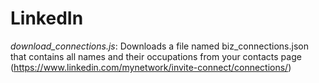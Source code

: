 # LinkedIn

*download_connections.js*: Downloads a file named biz_connections.json that contains all names and their occupations from your contacts page (https://www.linkedin.com/mynetwork/invite-connect/connections/)
